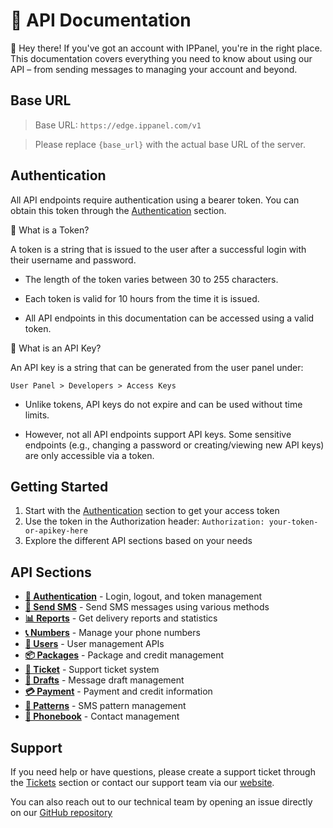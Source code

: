 # 📌 API Documentation

👋 Hey there! If you've got an account with IPPanel, you're in the right place.
This documentation covers everything you need to know about using our API – from sending messages to managing your
account and beyond.

## Base URL

> Base URL: `https://edge.ippanel.com/v1`

> Please replace `{base_url}` with the actual base URL of the server.

## Authentication

All API endpoints require authentication using a bearer token. You can obtain this token through the [Authentication](/docs/auth) section.

🔑 What is a Token?

A token is a string that is issued to the user after a successful login with their username and password.

- The length of the token varies between 30 to 255 characters.

- Each token is valid for 10 hours from the time it is issued.

- All API endpoints in this documentation can be accessed using a valid token.

🔑 What is an API Key?

An API key is a string that can be generated from the user panel under:

`User Panel > Developers > Access Keys`

- Unlike tokens, API keys do not expire and can be used without time limits.

- However, not all API endpoints support API keys. Some sensitive endpoints (e.g., changing a password or creating/viewing new API keys) are only accessible via a token.

## Getting Started

1. Start with the [Authentication](/docs/auth) section to get your access token
2. Use the token in the Authorization header: `Authorization: your-token-or-apikey-here`
3. Explore the different API sections based on your needs

## API Sections

- **[🔐 Authentication](/docs/auth)** - Login, logout, and token management
- **[📨 Send SMS](/docs/send)** - Send SMS messages using various methods
- **[📊 Reports](/docs/report)** - Get delivery reports and statistics
- **[📞 Numbers](/docs/numbers)** - Manage your phone numbers
- **[👤 Users](/docs/user)** - User management APIs
- **[📦 Packages](/docs/package)** - Package and credit management
- **[🎫 Ticket](/docs/ticket)** - Support ticket system
- **[📝 Drafts](/docs/draft)** - Message draft management
- **[💳 Payment](/docs/payment)** - Payment and credit information
- **[🎯 Patterns](/docs/pattern)** - SMS pattern management
- **[📁 Phonebook](/docs/phonebook)** - Contact management

## Support

If you need help or have questions, please create a support ticket through the [Tickets](/docs/ticket) section or contact our support team via our [website](https://ippanel.com).

You can also reach out to our technical team by opening an issue directly on our [GitHub repository](https://github.com/ippanelcom/Edge-Document)
